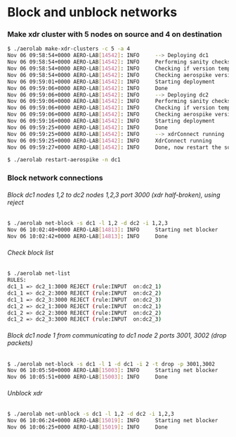 # Block and unblock networks

### Make xdr cluster with 5 nodes on source and 4 on destination
```bash
$ ./aerolab make-xdr-clusters -c 5 -a 4
Nov 06 09:58:54+0000 AERO-LAB[14542]: INFO     --> Deploying dc1
Nov 06 09:58:54+0000 AERO-LAB[14542]: INFO     Performing sanity checks
Nov 06 09:58:54+0000 AERO-LAB[14542]: INFO     Checking if version template already exists
Nov 06 09:58:54+0000 AERO-LAB[14542]: INFO     Checking aerospike version
Nov 06 09:59:01+0000 AERO-LAB[14542]: INFO     Starting deployment
Nov 06 09:59:06+0000 AERO-LAB[14542]: INFO     Done
Nov 06 09:59:06+0000 AERO-LAB[14542]: INFO     --> Deploying dc2
Nov 06 09:59:06+0000 AERO-LAB[14542]: INFO     Performing sanity checks
Nov 06 09:59:06+0000 AERO-LAB[14542]: INFO     Checking if version template already exists
Nov 06 09:59:06+0000 AERO-LAB[14542]: INFO     Checking aerospike version
Nov 06 09:59:16+0000 AERO-LAB[14542]: INFO     Starting deployment
Nov 06 09:59:25+0000 AERO-LAB[14542]: INFO     Done
Nov 06 09:59:25+0000 AERO-LAB[14542]: INFO     --> xdrConnect running
Nov 06 09:59:25+0000 AERO-LAB[14542]: INFO     XdrConnect running
Nov 06 09:59:27+0000 AERO-LAB[14542]: INFO     Done, now restart the source cluster for changes to take effect.

$ ./aerolab restart-aerospike -n dc1
```

### Block network connections

###### Block dc1 nodes 1,2 to dc2 nodes 1,2,3 port 3000 (xdr half-broken), using reject
```bash
$ ./aerolab net-block -s dc1 -l 1,2 -d dc2 -i 1,2,3
Nov 06 10:02:40+0000 AERO-LAB[14813]: INFO     Starting net blocker
Nov 06 10:02:42+0000 AERO-LAB[14813]: INFO     Done
```

###### Check block list
```bash
$ ./aerolab net-list
RULES:
dc1_1 => dc2_1:3000 REJECT (rule:INPUT  on:dc2_1)
dc1_1 => dc2_2:3000 REJECT (rule:INPUT  on:dc2_2)
dc1_1 => dc2_3:3000 REJECT (rule:INPUT  on:dc2_3)
dc1_2 => dc2_1:3000 REJECT (rule:INPUT  on:dc2_1)
dc1_2 => dc2_2:3000 REJECT (rule:INPUT  on:dc2_2)
dc1_2 => dc2_3:3000 REJECT (rule:INPUT  on:dc2_3)
```

###### Block dc1 node 1 from communicating to dc1 node 2 ports 3001, 3002 (drop packets)
```bash
$ ./aerolab net-block -s dc1 -l 1 -d dc1 -i 2 -t drop -p 3001,3002
Nov 06 10:05:50+0000 AERO-LAB[15003]: INFO     Starting net blocker
Nov 06 10:05:51+0000 AERO-LAB[15003]: INFO     Done
```

###### Unblock xdr
```bash
$ ./aerolab net-unblock -s dc1 -l 1,2 -d dc2 -i 1,2,3
Nov 06 10:06:24+0000 AERO-LAB[15019]: INFO     Starting net blocker
Nov 06 10:06:25+0000 AERO-LAB[15019]: INFO     Done

```
